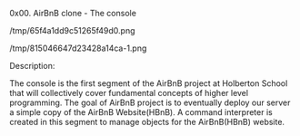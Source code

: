 0x00. AirBnB clone - The console

/tmp/65f4a1dd9c51265f49d0.png

/tmp/815046647d23428a14ca-1.png

Description:

The console is the first segment of the AirBnB project at Holberton School that will collectively cover fundamental concepts of higher level programming. The goal of AirBnB project is to eventually deploy our server a simple copy of the AirBnB Website(HBnB). A command interpreter is created in this segment to manage objects for the AirBnB(HBnB) website.
